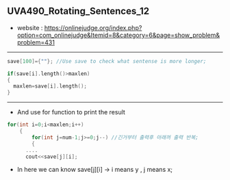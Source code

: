 ## UVA490_Rotating_Sentences_12
+ website : https://onlinejudge.org/index.php?option=com_onlinejudge&Itemid=8&category=6&page=show_problem&problem=431
-------
```c++
save[100]={""}; //Use save to check what sentense is more longer;

if(save[i].length()>maxlen)
{
  maxlen=save[i].length();
}
```
-------
+ And use for function to print the result
```c++
for(int i=0;i<maxlen;i++)
	{
		for(int j=num-1;j>=0;j--) //긴거부터 출력후 아래꺼 출력 반복; 
		{
      ....
      cout<<save[j][i];
```
+ In here we can know save[j][i] -> i means y , j means x;
